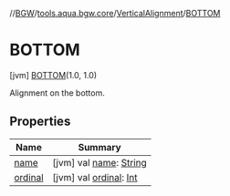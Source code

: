//[BGW](../../../../index.md)/[tools.aqua.bgw.core](../../index.md)/[VerticalAlignment](../index.md)/[BOTTOM](index.md)



# BOTTOM  
 [jvm] [BOTTOM](index.md)(1.0, 1.0)  


Alignment on the bottom.

   


## Properties  
  
|  Name |  Summary | 
|---|---|
| <a name="tools.aqua.bgw.core/VerticalAlignment.BOTTOM/name/#/PointingToDeclaration/"></a>[name](name.md)| <a name="tools.aqua.bgw.core/VerticalAlignment.BOTTOM/name/#/PointingToDeclaration/"></a> [jvm] val [name](name.md): [String](https://kotlinlang.org/api/latest/jvm/stdlib/kotlin/-string/index.html)   <br>|
| <a name="tools.aqua.bgw.core/VerticalAlignment.BOTTOM/ordinal/#/PointingToDeclaration/"></a>[ordinal](ordinal.md)| <a name="tools.aqua.bgw.core/VerticalAlignment.BOTTOM/ordinal/#/PointingToDeclaration/"></a> [jvm] val [ordinal](ordinal.md): [Int](https://kotlinlang.org/api/latest/jvm/stdlib/kotlin/-int/index.html)   <br>|

